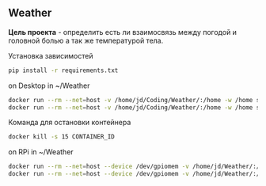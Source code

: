 ## Weather

**Цель проекта** - определить есть ли взаимосвязь между погодой и головной болью а так же температурой тела.


Установка зависимостей
```bash
pip install -r requirements.txt
```

on Desktop in ~/Weather
```bash
docker run --rm --net=host -v /home/jd/Coding/Weather/:/home -w /home service:1.0 main/service.py
docker run --rm --net=host -v /home/jd/Coding/Weather/:/home -w /home service:1.0 main/web.py
```

Команда для остановки контейнера
```bash
docker kill -s 15 CONTAINER_ID
```

on RPi in ~/Weather
```bash
docker run --rm --net=host --device /dev/gpiomem -v /home/jd/Weather/:/home -w /home raspbian-service:1.0 main/service.py
docker run --rm --net=host --device /dev/gpiomem -v /home/jd/Weather/:/home -w /home raspbian-service:1.0 main/web.py
```

